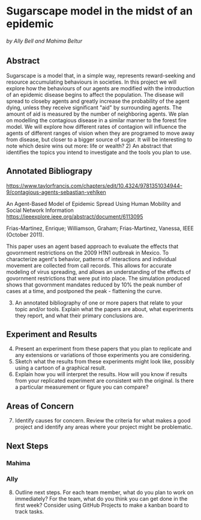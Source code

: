 # Sugarscape model in the midst of an epidemic
###### by Ally Bell and Mahima Beltur

## Abstract
Sugarscape is a model that, in a simple way, represents reward-seeking and resource accumulating behaviours in societies. In this project we will explore how the behaviours of our agents are modified with the introduction of an epidemic disease begins to affect the population. The disease will spread to closeby agents and greatly increase the probability of the agent dying, unless they receive significant "aid" by surrounding agents. The amount of aid is measured by the number of neighboring agents. We plan on modelling the contagious disease in a similar manner to the forest fire model. We will explore how different rates of contagion will influence the agents of different ranges of vision when they are programed to move away from disease, but closer to a bigger source of sugar. It will be interesting to note which desire wins out more: life or wealth?
2) An abstract that identifies the topics you intend to investigate and the tools you plan to use.
## Annotated Bibliograpy
https://www.taylorfrancis.com/chapters/edit/10.4324/9781351034944-9/contagious-agents-sebastian-vehlken

An Agent-Based Model of Epidemic Spread Using Human Mobility and Social Network Information
https://ieeexplore.ieee.org/abstract/document/6113095

Frias-Martinez, Enrique; Williamson, Graham; Frias-Martinez, Vanessa, IEEE (October 2011).

This paper uses an agent based approach to evaluate the effects that govornment restrictions on the 2009 H1N1 outbreak in Mexico. To characterize agent's behavior, patterns of interactions and individual movement are collected from call records. This allows for accurate modeling of virus spreading, and allows an understanding of the effects of govornment restrictions that were put into place. The simulation produced shows that govornment mandates reduced by 10% the peak number of cases at a time, and postponed the peak - flattening the curve.

3) An annotated bibliography of one or more papers that relate to your topic and/or tools.  Explain what the papers are about, what experiments they report, and what their primary conclusions are.
## Experiment and Results
4) Present an experiment from these papers that you plan to replicate and any extensions or variations of those experiments you are considering.
5) Sketch what the results from these experiments might look like, possibly using a cartoon of a graphical result.
6) Explain how you will interpret the results. How will you know if results from your replicated experiment are consistent with the original. Is there a particular measurement or figure you can compare?
## Areas of Concern
7) Identify causes for concern.  Review the criteria for what makes a good project and identify any areas where your project might be problematic.
## Next Steps
### Mahima
### Ally
8) Outline next steps.  For each team member, what do you plan to work on immediately?  For the team, what do you think you can get done in the first week?  Consider using GitHub Projects to make a kanban board to track tasks.




